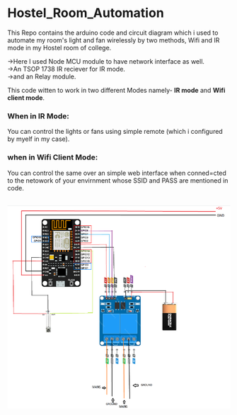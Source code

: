 # Hostel_Room_Automation
This Repo contains the arduino code and circuit diagram which i used to automate my room's light and fan wirelessly by two methods, Wifi and IR mode in my Hostel room of college.


->Here I used Node MCU module to have network interface as well.<br>
->An TSOP 1738 IR reciever for IR mode.<br>
->and an Relay module. <br>

This code witten to work in two different Modes namely- <b>IR mode</b> and <b>Wifi client mode</b>.

### When in IR Mode:
  You can control the lights or fans using simple remote (which i configured by myelf in my case).
 
### when in Wifi Client Mode:
  You can control the same over an simple web interface when conned=cted to the netowork of your envirnment whose SSID and
  PASS are mentioned in code.
  
<br>
<img src="complete.png">
